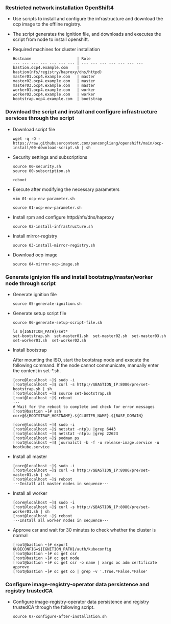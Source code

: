 ### Restricted network installation OpenShift4
* Use scripts to install and configure the infrastructure and download the ocp image to the offline registry.
* The script generates the ignition file, and downloads and executes the script from node to install openshift.

* Required machines for cluster installation
  ```
  Hostname                    | Role
  --- --- --- --- --- --- --- | --- --- --- --- --- --- --- 
  bastion.ocp4.example.com    | bastion(nfs/registry/haproxy/dns/httpd)
  master01.ocp4.example.com   | master 
  master02.ocp4.example.com   | master
  master03.ocp4.example.com   | master
  worker01.ocp4.example.com   | worker
  worker02.ocp4.example.com   | worker
  bootstrap.ocp4.example.com  | bootstrap
  ```

### Download the script and install and configure infrastructure services through the script

* Download script file
  ```
  wget -q -O - https://raw.githubusercontent.com/pancongliang/openshift/main/ocp-install/00-download-script.sh | sh
  ```

* Security settings and subscriptions
  ```
  source 00-security.sh
  source 00-subscription.sh

  reboot
  ```

* Execute after modifying the necessary parameters
  ```
  vim 01-ocp-env-parameter.sh
  
  source 01-ocp-env-parameter.sh
  ```

* Install rpm and configure httpd/nfs/dns/haproxy
  ```
  source 02-install-infrastructure.sh
  ```

* Install mirror-registry
  ```
  source 03-install-mirror-registry.sh
  ```

* Download ocp image
  ```
  source 04-mirror-ocp-image.sh
  ```

### Generate igniyion file and install bootstrap/master/worker node through script

* Generate ignition file
  ```
  source 05-generate-ignition.sh
  ```
  
* Generate setup script file
  ```
  source 06-generate-setup-script-file.sh

  ls ${IGNITION_PATH}/set*
  set-bootstrap.sh  set-master01.sh  set-master02.sh  set-master03.sh  set-worker01.sh  set-worker02.sh
  ```

* Install bootstrap

  After mounting the ISO, start the bootstrap node and execute the following command.
  If the node cannot communicate, manually enter the content in set-*.sh.
  
  ```
  [core@localhost ~]$ sudo -i
  [root@localhost ~]$ curl -s http://$BASTION_IP:8080/pre/set-bootstrap.sh | sh
  [root@localhost ~]$ source set-bootstrap.sh
  [root@localhost ~]$ reboot
  ···
  # Wait for the reboot to complete and check for error messages
  [root@bastion ~]# ssh core@${BOOTSTRAP_HOSTNAME}.${CLUSTER_NAME}.${BASE_DOMAIN}
  
  [core@localhost ~]$ sudo -i
  [root@localhost ~]$ netstat -ntplu |grep 6443
  [root@localhost ~]$ netstat -ntplu |grep 22623
  [root@localhost ~]$ podman ps
  [root@localhost ~]$ journalctl -b -f -u release-image.service -u bootkube.service
  ```

* Install all master
  ```
  [core@localhost ~]$ sudo -i
  [root@localhost ~]$ curl -s http://$BASTION_IP:8080/pre/set-master01.sh | sh
  [root@localhost ~]$ reboot
  ···Install all master nodes in sequence···
  ```

* Install all worker
  ```
  [core@localhost ~]$ sudo -i
  [root@localhost ~]$ curl -s http://$BASTION_IP:8080/pre/set-worker01.sh | sh
  [root@localhost ~]$ reboot
  ···Install all worker nodes in sequence···
  ```

* Approve csr and wait for 30 minutes to check whether the cluster is normal
  ```
  [root@bastion ~]# export KUBECONFIG=${IGNITION_PATH}/auth/kubeconfig
  [root@bastion ~]# oc get csr
  [root@bastion ~]# oc get node
  [root@bastion ~]# oc get csr -o name | xargs oc adm certificate approve
  [root@bastion ~]# oc get co | grep -v '.True.*False.*False'
  ```

### Configure image-registry-operator data persistence and registry trustedCA

* Configure image-registry-operator data persistence and registry trustedCA through the following script.

  ```
  source 07-configure-after-installation.sh
  ```
